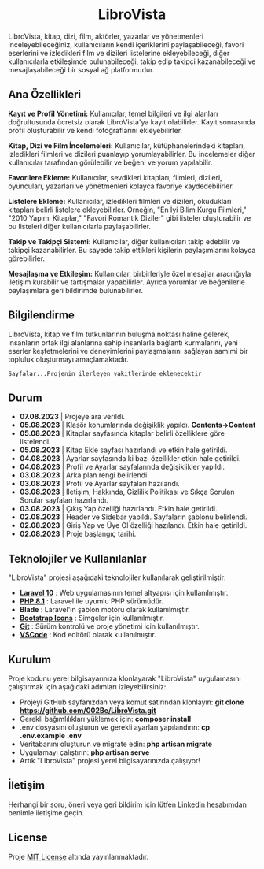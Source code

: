 <h1 style="text-align:center;">LibroVista</h1>
LibroVista, kitap, dizi, film, aktörler, yazarlar ve yönetmenleri inceleyebileceğiniz, kullanıcıların kendi içeriklerini paylaşabileceği, favori eserlerini ve izledikleri film ve dizileri listelerine ekleyebileceği, diğer kullanıcılarla etkileşimde bulunabileceği, takip edip takipçi kazanabileceği ve mesajlaşabileceği bir sosyal ağ platformudur.

## Ana Özellikleri

**Kayıt ve Profil Yönetimi:** Kullanıcılar, temel bilgileri ve ilgi alanları doğrultusunda ücretsiz olarak LibroVista'ya kayıt olabilirler. Kayıt sonrasında profil oluşturabilir ve kendi fotoğraflarını ekleyebilirler.

**Kitap, Dizi ve Film İncelemeleri:** Kullanıcılar, kütüphanelerindeki kitapları, izledikleri filmleri ve dizileri puanlayıp yorumlayabilirler. Bu incelemeler diğer kullanıcılar tarafından görülebilir ve beğeni ve yorum yapılabilir.

**Favorilere Ekleme:** Kullanıcılar, sevdikleri kitapları, filmleri, dizileri, oyuncuları, yazarları ve yönetmenleri kolayca favoriye kaydedebilirler.

**Listelere Ekleme:** Kullanıcılar, izledikleri filmleri ve dizileri, okudukları kitapları belirli listelere ekleyebilirler. Örneğin, "En İyi Bilim Kurgu Filmleri," "2010 Yapımı Kitaplar," "Favori Romantik Diziler" gibi listeler oluşturabilir ve bu listeleri diğer kullanıcılarla paylaşabilirler.

**Takip ve Takipçi Sistemi:** Kullanıcılar, diğer kullanıcıları takip edebilir ve takipçi kazanabilirler. Bu sayede takip ettikleri kişilerin paylaşımlarını kolayca görebilirler.

**Mesajlaşma ve Etkileşim:** Kullanıcılar, birbirleriyle özel mesajlar aracılığıyla iletişim kurabilir ve tartışmalar yapabilirler. Ayrıca yorumlar ve beğenilerle paylaşımlara geri bildirimde bulunabilirler.

## Bilgilendirme
LibroVista, kitap ve film tutkunlarının buluşma noktası haline gelerek, insanların ortak ilgi alanlarına sahip insanlarla bağlantı kurmalarını, yeni eserler keşfetmelerini ve deneyimlerini paylaşmalarını sağlayan samimi bir topluluk oluşturmayı amaçlamaktadır.

    Sayfalar...Projenin ilerleyen vakitlerinde eklenecektir

## Durum
- **07.08.2023** | Projeye ara verildi.
- **05.08.2023** | Klasör konumlarında değişiklik yapıldı. **Contents->Content**
- **05.08.2023** | Kitaplar sayfasında kitaplar belirli özelliklere göre listelendi.
- **05.08.2023** | Kitap Ekle sayfası hazırlandı ve etkin hale getirildi.
- **04.08.2023** | Ayarlar sayfasında ki bazı özellikler etkin hale getirildi.
- **04.08.2023** | Profil ve Ayarlar sayfalarında değişiklikler yapıldı.
- **03.08.2023** | Arka plan rengi belirlendi.
- **03.08.2023** | Profil ve Ayarlar sayfaları hazılandı.
- **03.08.2023** | İletişim, Hakkında, Gizlilik Politikası ve Sıkça Sorulan Sorular sayfaları hazırlandı.
- **03.08.2023** | Çıkış Yap özelliği hazırlandı. Etkin hale getirildi.
- **02.08.2023** | Header ve Sidebar yapıldı. Sayfaların şablonu belirlendi.
- **02.08.2023** | Giriş Yap ve Üye Ol özelliği hazılandı. Etkin hale getirildi.
- **02.08.2023** | Proje başlangıç tarihi.

## Teknolojiler ve Kullanılanlar
"LibroVista" projesi aşağıdaki teknolojiler kullanılarak geliştirilmiştir:

- **[Laravel 10](https://laravel.com/)** : Web uygulamasının temel altyapısı için kullanılmıştır.
- **[PHP 8.1](https://www.php.net/)** : Laravel ile uyumlu PHP sürümüdür.
- **Blade** : Laravel'in şablon motoru olarak kullanılmıştır.
- **[Bootstrap Icons](https://icons.getbootstrap.com/)** : Simgeler için kullanılmıştır.
- **[Git](https://git-scm.com/)** : Sürüm kontrolü ve proje yönetimi için kullanılmıştır.
- **[VSCode](https://code.visualstudio.com/)** : Kod editörü olarak kullanılmıştır.

## Kurulum
Proje kodunu yerel bilgisayarınıza klonlayarak "LibroVista" uygulamasını çalıştırmak için aşağıdaki adımları izleyebilirsiniz:

- Projeyi GitHub sayfanızdan veya komut satırından klonlayın: **git clone https://github.com/002Be/LibroVista.git**
- Gerekli bağımlılıkları yüklemek için: **composer install**
- .env dosyasını oluşturun ve gerekli ayarları yapılandırın: **cp .env.example .env**
- Veritabanını oluşturun ve migrate edin: **php artisan migrate**
- Uygulamayı çalıştırın: **php artisan serve**
- Artık "LibroVista" projesi yerel bilgisayarınızda çalışıyor!

## İletişim
Herhangi bir soru, öneri veya geri bildirim için lütfen <a href="https://www.linkedin.com/in/0berke0ozdemir0/" target="_blank">Linkedin hesabımdan</a> benimle iletişime geçin.

## License
Proje [MIT License](./LICENSE) altında yayınlanmaktadır.